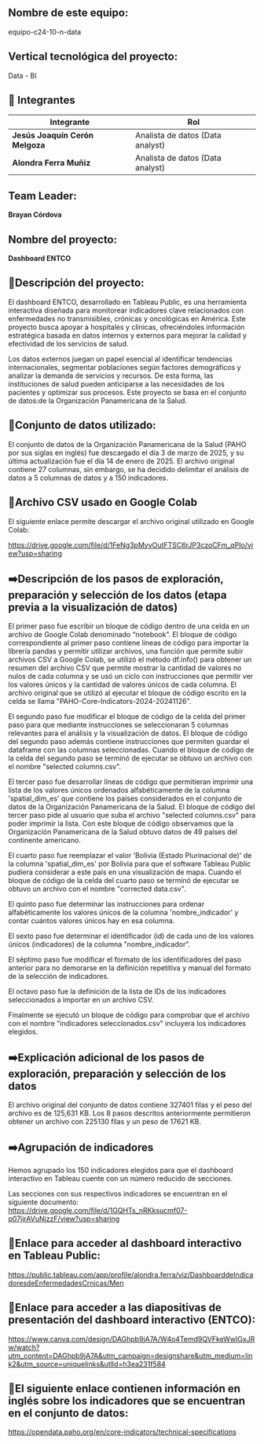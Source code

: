## Nombre de este equipo: 

equipo-c24-10-n-data

## Vertical tecnológica del proyecto: 

Data - BI

## 👥 Integrantes

<div align="left">
  <table>
    <thead>
      <tr>
        <th>Integrante</th>
        <th>Rol</th>
      </tr>
    </thead>
    <tbody>
      <tr>
        <td><b>Jesús Joaquín Cerón Melgoza</b></td>
        <td>Analista de datos (Data analyst) </td>
      </tr>
      <tr>
        <td><b>Alondra Ferra Muñiz</b></td>
        <td>Analista de datos (Data analyst) </td>
      </tr>
    </tbody>
  </table>
</div>

## Team Leader:

<b>Brayan Córdova</b>

## Nombre del proyecto:

<b>Dashboard ENTCO</b>

## 📄Descripción del proyecto:

El dashboard ENTCO, desarrollado en Tableau Public, es una herramienta interactiva diseñada para monitorear indicadores clave relacionados con enfermedades no transmisibles, crónicas y oncológicas en América. Este proyecto busca apoyar a hospitales y clínicas, ofreciéndoles información estratégica basada en datos internos y externos para mejorar la calidad y efectividad de los servicios de salud.

Los datos externos juegan un papel esencial al identificar tendencias internacionales, segmentar poblaciones según factores demográficos y analizar la demanda de servicios y recursos. De esta forma, las instituciones de salud pueden anticiparse a las necesidades de los pacientes y optimizar sus procesos. Este proyecto se basa en el conjunto de datos:de la Organización Panamericana de la Salud.

## 📖Conjunto de datos utilizado:

El conjunto de datos de la Organización Panamericana de la Salud (PAHO por sus siglas en inglés) fue descargado el día 3 de marzo de 2025, y su última actualización fue el día 14 de enero de 2025. El archivo original contiene 27 columnas, sin embargo, se ha decidido delimitar el análisis de datos a 5 columnas de datos y a 150 indicadores.

## 📖Archivo CSV usado en Google Colab

El siguiente enlace permite descargar el archivo original utilizado en Google Colab:

https://drive.google.com/file/d/1FeNg3pMyvOutFTSC6rJP3czoCFm_qPIo/view?usp=sharing

## ➡️Descripción de los pasos de exploración, preparación y selección de los datos (etapa previa a la visualización de datos)

El primer paso fue escribir un bloque de código dentro de una celda en un archivo de Google Colab denominado “notebook”. El bloque de código correspondiente al primer paso contiene líneas de código para importar la librería pandas y permitir utilizar archivos, una función que permite subir archivos CSV a Google Colab, se utilizó el método df.info() para obtener un resumen del archivo CSV que permite mostrar la cantidad de valores no nulos de cada columna y se usó un ciclo con instrucciones que permitir ver los valores únicos y la cantidad de valores únicos de cada columna. El archivo original que se utilizó al ejecutar el bloque de código escrito en la celda se llama "PAHO-Core-Indicators-2024-20241126".

El segundo paso fue modificar el bloque de código de la celda del primer paso para que mediante instrucciones se seleccionaran 5 columnas relevantes para el análisis y la visualización de datos. El bloque de código del segundo paso además contiene instrucciones que permiten guardar el dataframe con las columnas seleccionadas. Cuando el bloque de código de la celda del segundo paso se terminó de ejecutar se obtuvo un archivo con el nombre "selected columns.csv".

El tercer paso fue desarrollar líneas de código que permitieran imprimir una lista de los valores únicos ordenados alfabéticamente de la columna 'spatial_dim_es' que contiene los países considerados en el conjunto de datos de la Organización Panamericana de la Salud. El bloque de código del tercer paso pide al usuario que suba el archivo "selected columns.csv" para poder imprimir la lista. Con este bloque de código observamos que la Organización Panamericana de la Salud obtuvo datos de 49 países del continente americano.

El cuarto paso fue reemplazar el valor 'Bolivia (Estado Plurinacional de)' de la columna 'spatial_dim_es' por Bolivia para que el software Tableau Public pudiera considerar a este país en una visualización de mapa. Cuando el bloque de código de la celda del cuarto paso se terminó de ejecutar se obtuvo un archivo con el nombre "corrected data.csv".

El quinto paso fue determinar las instrucciones para ordenar alfabéticamente los valores únicos de la columna 'nombre_indicador' y contar cuántos valores únicos hay en esa columna.

El sexto paso fue determinar el identificador (id) de cada uno de los valores únicos (indicadores) de la columna "nombre_indicador".

El séptimo paso fue modificar el formato de los identificadores del paso anterior para no demorarse en la definición repetitiva y manual del formato de la selección de indicadores.

El octavo paso fue la definición de la lista de IDs de los indicadores seleccionados a importar en un archivo CSV.

Finalmente se ejecutó un bloque de código para comprobar que el archivo con el nombre "indicadores seleccionados.csv" incluyera los indicadores elegidos.

## ➡️Explicación adicional de los pasos de exploración, preparación y selección de los datos

El archivo original del conjunto de datos contiene 327401 filas y el peso del archivo es de 125,631 KB. Los 8 pasos descritos anteriormente permitieron obtener un archivo con 225130 filas y un peso de 17621 KB. 

## ➡️Agrupación de indicadores

Hemos agrupado los 150 indicadores elegidos para que el dashboard interactivo en Tableau cuente con un número reducido de secciones.

Las secciones con sus respectivos indicadores se encuentran en el siguiente documento:
https://drive.google.com/file/d/1GQHTs_nRKksucmf07-p07jirAVuNjzzF/view?usp=sharing 

## 🚀Enlace para acceder al dashboard interactivo en Tableau Public:

https://public.tableau.com/app/profile/alondra.ferra/viz/DashboarddeIndicadoresdeEnfermedadesCrnicas/Men

## 🚀Enlace para acceder a las diapositivas de presentación del dashboard interactivo (ENTCO):

https://www.canva.com/design/DAGhpb9jA7A/W4o4Temd9QVFkeWwIGxJRw/watch?utm_content=DAGhpb9jA7A&utm_campaign=designshare&utm_medium=link2&utm_source=uniquelinks&utlId=h3ea231f584

## 📌El siguiente enlace contienen información en inglés sobre los indicadores que se encuentran en el conjunto de datos:

https://opendata.paho.org/en/core-indicators/technical-specifications
